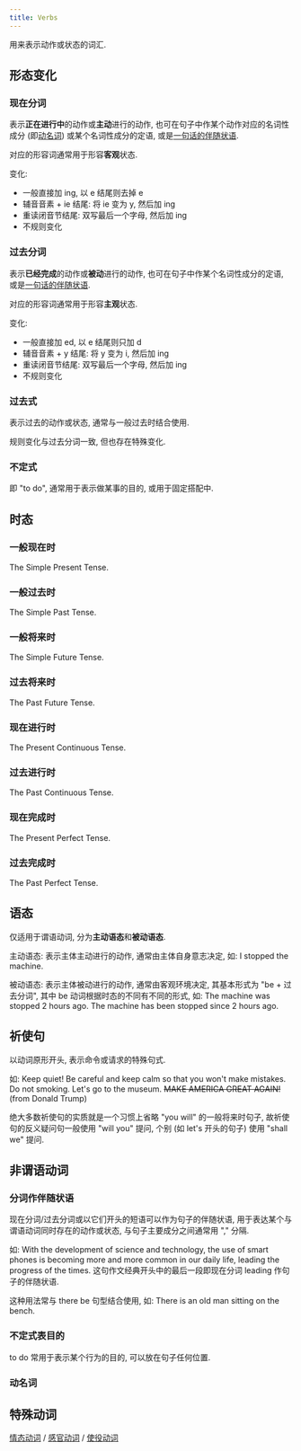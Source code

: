 ```yaml
---
title: Verbs
---
```


用来表示动作或状态的词汇.

## 形态变化

### 现在分词

表示**正在进行中**的动作或**主动**进行的动作, 也可在句子中作某个动作对应的名词性成分 (即[动名词](#动名词)) 或某个名词性成分的定语, 或是[一句话的伴随状语](#分词作伴随状语).

对应的形容词通常用于形容**客观**状态.

变化:
- 一般直接加 ing, 以 e 结尾则去掉 e
- 辅音音素 + ie 结尾: 将 ie 变为 y, 然后加 ing
- 重读闭音节结尾: 双写最后一个字母, 然后加 ing
- 不规则变化

### 过去分词

表示**已经完成**的动作或**被动**进行的动作, 也可在句子中作某个名词性成分的定语, 或是[一句话的伴随状语](#分词作伴随状语).

对应的形容词通常用于形容**主观**状态.

变化:
- 一般直接加 ed, 以 e 结尾则只加 d
- 辅音音素 + y 结尾: 将 y 变为 i, 然后加 ing
- 重读闭音节结尾: 双写最后一个字母, 然后加 ing
- 不规则变化

### 过去式

表示过去的动作或状态, 通常与一般过去时结合使用.

规则变化与过去分词一致, 但也存在特殊变化.

### 不定式

即 "to do", 通常用于表示做某事的目的, 或用于固定搭配中.

## 时态

### 一般现在时

The Simple Present Tense.

### 一般过去时

The Simple Past Tense.

### 一般将来时

The Simple Future Tense.

### 过去将来时

The Past Future Tense.

### 现在进行时

The Present Continuous Tense.

### 过去进行时

The Past Continuous Tense.

### 现在完成时

The Present Perfect Tense.

### 过去完成时

The Past Perfect Tense.

## 语态

仅适用于谓语动词, 分为**主动语态**和**被动语态**.

主动语态: 表示主体主动进行的动作, 通常由主体自身意志决定, 如:
I stopped the machine.

被动语态: 表示主体被动进行的动作, 通常由客观环境决定, 其基本形式为 "be + 过去分词", 其中 be 动词根据时态的不同有不同的形式, 如:
The machine was stopped 2 hours ago.
The machine has been stopped since 2 hours ago.

## 祈使句

以动词原形开头, 表示命令或请求的特殊句式.

如:
Keep quiet!
Be careful and keep calm so that you won't make mistakes.
Do not smoking.
Let's go to the museum.
~~MAKE AMERICA GREAT AGAIN!~~ (from Donald Trump)

绝大多数祈使句的实质就是一个习惯上省略 "you will" 的一般将来时句子, 故祈使句的反义疑问句一般使用 "will you" 提问, 个别 (如 let's 开头的句子) 使用 "shall we" 提问.

## 非谓语动词

### 分词作伴随状语

现在分词/过去分词或以它们开头的短语可以作为句子的伴随状语, 用于表达某个与谓语动词同时存在的动作或状态, 与句子主要成分之间通常用 "," 分隔.

如:
With the development of science and technology, the use of smart phones is becoming more and more common in our daily life, leading the progress of the times.
这句作文经典开头中的最后一段即现在分词 leading 作句子的伴随状语.

这种用法常与 there be 句型结合使用, 如:
There is an old man sitting on the bench.

### 不定式表目的

to do 常用于表示某个行为的目的, 可以放在句子任何位置.

### 动名词

## 特殊动词

[情态动词](/properties/verb/modal/info.html) / [感官动词](/properties/verb/sensory/info.html) / [使役动词](/properties/verb/factitive/info.html)
